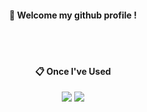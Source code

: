 <div align="center">
  
####  :wave: Welcome my github profile !

  
 <br/>
 <br/>
  
####  :clipboard: Once I've Used 
  <img src="https://img.shields.io/badge/c++-00599C?style=for-the-badge&logo=c%2B%2B&logoColor=white">
  <img src="https://img.shields.io/badge/java-007396?style=for-the-badge&logo=Java&logoColor=white"> 

